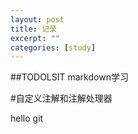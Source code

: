 ```yaml
---
layout: post
title: 记录
excerpt: ""
categories: [study]
---
```

##TODOLSIT
markdown学习

#自定义注解和注解处理器

hello git
